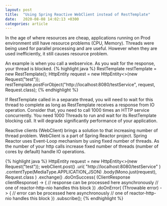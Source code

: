 ```yaml
---
layout: post
title:  "Using Spring Reactive WebClient instead of RestTemplate"
date:   2020-08-08 14:02:13 +0300
categories: article
---
```

In the age of where resources are cheap, applications running on Prod environment still have resource problems (CPU, Memory). Threads were being used for parallel processing
and are useful. However when they are used inefficiently, it still causes resource problem. 

An example is when you call a webservice. As you wait for the response, your thread is blocked.
{% highlight java %}
RestTemplate restTemplate = new RestTemplate();
HttpEntity<Request> request = new HttpEntity<>(new Request("test"));
restTemplate.postForObject("http://localhost:8080/testService", request, Request.class);
{% endhighlight %}

If RestTemplate called in a separate thread, you will need to wait for this thread to complete as long as RestTemplate receives a response from IO operation.
Consider that, you need to call 1000 times an HTTP service concurrently. You need 1000 Threads to run and wait for its RestTemplate blocking call.
It will degrade significantly performance of your application.

Reactive clients (WebClient) brings a solution to that increasing number of thread problem. WebClient is a part of Spring Reactor project. 
Spring Reactor uses Event-Loop mechanism by using fixed number of threads. As the number of your http calls increase fixed number of threads (number of cores by default)
handle IO operations.

{% highlight java %}
HttpEntity<Request> request = new HttpEntity<>(new Request("test"));
 webClient.post()
                .uri( "http://localhost:8080/testService" )
                .contentType(MediaType.APPLICATION_JSON)
                .body(Mono.just(request), Request.class )
                .exchange()
                .doOnSuccess( (ClientResponse clientResponse) -> {
                    // response can be processed here asynchronously
		    // one of reactor-http-nio handles this block
                })
                .doOnError( (Throwable error) -> {
                    // error can be processed here asynchronously
		    // one of reactor-http-nio handles this block
                })
                .subscribe();
{% endhighlight %}

